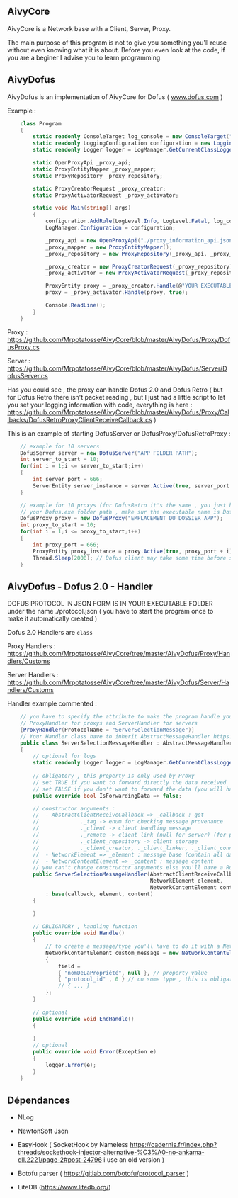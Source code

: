 <h2> AivyCore </h2>

AivyCore is a Network base with a Client, Server, Proxy.

The main purpose of this program is not to give you something you'll reuse without even knowing what it is about. Before you even look at the code, if you are a beginer I advise you to learn programming.

<h2> AivyDofus </h2>

AivyDofus is an implementation of AivyCore for Dofus ( www.dofus.com )

Example :

```csharp 
    class Program
    {
        static readonly ConsoleTarget log_console = new ConsoleTarget("log_console");
        static readonly LoggingConfiguration configuration = new LoggingConfiguration();
        static readonly Logger logger = LogManager.GetCurrentClassLogger();

        static OpenProxyApi _proxy_api;
        static ProxyEntityMapper _proxy_mapper;
        static ProxyRepository _proxy_repository;

        static ProxyCreatorRequest _proxy_creator;
        static ProxyActivatorRequest _proxy_activator;

        static void Main(string[] args)
        {
            configuration.AddRule(LogLevel.Info, LogLevel.Fatal, log_console);
            LogManager.Configuration = configuration;

            _proxy_api = new OpenProxyApi("./proxy_information_api.json");
            _proxy_mapper = new ProxyEntityMapper();
            _proxy_repository = new ProxyRepository(_proxy_api, _proxy_mapper);

            _proxy_creator = new ProxyCreatorRequest(_proxy_repository);
            _proxy_activator = new ProxyActivatorRequest(_proxy_repository);

            ProxyEntity proxy = _proxy_creator.Handle(@"YOUR EXECUTABLE FILE", 666);
            proxy = _proxy_activator.Handle(proxy, true);

            Console.ReadLine();
        }
    }
```

Proxy : https://github.com/Mrpotatosse/AivyCore/blob/master/AivyDofus/Proxy/DofusProxy.cs

Server : https://github.com/Mrpotatosse/AivyCore/blob/master/AivyDofus/Server/DofusServer.cs

Has you could see , the proxy can handle Dofus 2.0 and Dofus Retro ( but for Dofus Retro there isn't packet reading , but I just had a little script to let you set your logging information with code, everything is here : https://github.com/Mrpotatosse/AivyCore/blob/master/AivyDofus/Proxy/Callbacks/DofusRetroProxyClientReceiveCallback.cs )

This is an example of starting DofusServer or DofusProxy/DofusRetroProxy :

```csharp
    // example for 10 servers
    DofusServer server = new DofusServer("APP FOLDER PATH");
    int server_to_start = 10;
    for(int i = 1;i <= server_to_start;i++)
    {
        int server_port = 666;
        ServerEntity server_instance = server.Active(true, server_port + i); 
    }

    // example for 10 proxys (for DofusRetro it's the same , you just have to replace DofusProxy by DofusRetroProxy and DofusRetroProxy ctor got 
    // your Dofus.exe folder path , make sur the executable name is Dofus.exe (ONLY FOR RETRO) )
    DofusProxy proxy = new DofusProxy("EMPLACEMENT DU DOSSIER APP");
    int proxy_to_start = 10;
    for(int i = 1;i <= proxy_to_start;i++)
    {
        int proxy_port = 666;
        ProxyEntity proxy_instance = proxy.Active(true, proxy_port + i); 
        Thread.Sleep(2000); // Dofus client may take some time before starting , to avoid some client bug , make sur to sleep between each instance creator
    }
```

<h2> AivyDofus - Dofus 2.0 - Handler </h2>

DOFUS PROTOCOL IN JSON FORM IS IN YOUR EXECUTABLE FOLDER under the name ./protocol.json ( you have to start the program once to make it automatically created )

Dofus 2.0 Handlers are ``class`` 

Proxy Handlers : https://github.com/Mrpotatosse/AivyCore/tree/master/AivyDofus/Proxy/Handlers/Customs

Server Handlers : https://github.com/Mrpotatosse/AivyCore/tree/master/AivyDofus/Server/Handlers/Customs

Handler example commented : 

```csharp
    // you have to specify the attribute to make the program handle you message (set it to commentary if you don't want to handle it)
    // ProxyHandler for proxys and ServerHandler for servers
    [ProxyHandler(ProtocolName = "ServerSelectionMessage")]
    // Your Handler class have to inherit AbstractMessageHandler https://github.com/Mrpotatosse/AivyCore/blob/master/AivyDofus/Handler/AbstractMessageHandler.cs
    public class ServerSelectionMessageHandler : AbstractMessageHandler
    {
        // optional for logs
        static readonly Logger logger = LogManager.GetCurrentClassLogger();
        
        // obligatory , this property is only used by Proxy
        // set TRUE if you want to forward directly the data received 
        // set FALSE if you don't want to forward the data (you will have to send it manualy)
        public override bool IsForwardingData => false;

        // constructor arguments :
        //  - AbstractClientReceiveCallback => _callback : got
        //             ._tag -> enum for checking message provenance
        //             ._client -> client handling message
        //             ._remote -> client link (null for server) (for proxy , if _tag = Client then _remote = Dofus Server , else _remote = Dofus Client)
        //             ._client_repository -> client storage
        //             ._client_creator, ._client_linker, ._client_connector, ._client_disconnector -> class for client actions
        //  - NetworkElement => _element : message base (contain all data about the class reading and writing method)
        //  - NetworkContentElement => _content : message content
        // you can't change constructor arguments else you'll have a Runtime Error
        public ServerSelectionMessageHandler(AbstractClientReceiveCallback callback,
                                             NetworkElement element,
                                             NetworkContentElement content)
            : base(callback, element, content)
        {

        }
        
        // OBLIGATORY , handling function
        public override void Handle()
        {
            // to create a message/type you'll have to do it with a NetworkContentElement
            NetworkContentElement custom_message = new NetworkContentElement()
            {
                field = 
                { "nomDeLaPropriété", null }, // property value
                { "protocol_id" , 0 } // on some type , this is obligatory , check it on protocol.json , 'prefixed_by_type_id' value
                // { ... }   
            };
        }
        
        // optional
        public override void EndHandle()
        {
        
        }
        // optional
        public override void Error(Exception e)
        {
            logger.Error(e);
        }
    }
```

<h2> Dépendances </h2>

- NLog

- NewtonSoft Json

- EasyHook ( SocketHook by Nameless https://cadernis.fr/index.php?threads/sockethook-injector-alternative-%C3%A0-no-ankama-dll.2221/page-2#post-24796 i use an old version )

- Botofu parser ( https://gitlab.com/botofu/protocol_parser )
  
- LiteDB (https://www.litedb.org/) 
